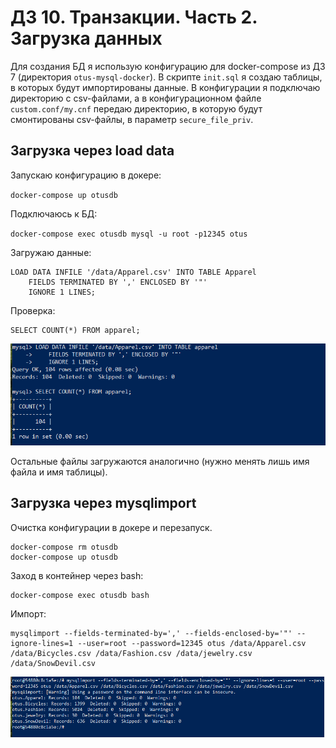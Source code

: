 # ДЗ 10. Транзакции. Часть 2. Загрузка данных

Для создания БД я использую конфигурацию для docker-compose из ДЗ 7 (директория `otus-mysql-docker`). В скрипте `init.sql` я создаю таблицы, в которых будут импортированы данные. В конфигурации я подключаю директорию с csv-файлами, а в конфигурационном файле `custom.conf/my.cnf` передаю директорию, в которую будут смонтированы csv-файлы, в параметр `secure_file_priv`.

## Загрузка через load data

Запускаю конфигурацию в докере:

`docker-compose up otusdb`

Подключаюсь к БД:

`docker-compose exec otusdb mysql -u root -p12345 otus`

Загружаю данные:

```
LOAD DATA INFILE '/data/Apparel.csv' INTO TABLE Apparel
    FIELDS TERMINATED BY ',' ENCLOSED BY '"'
    IGNORE 1 LINES;    
```

Проверка:
```
SELECT COUNT(*) FROM apparel;
```

![Load data](images/load-data.PNG)

Остальные файлы загружаются аналогично (нужно менять лишь имя файла и имя таблицы).

## Загрузка через mysqlimport

Очистка конфигурации в докере и перезапуск.
```
docker-compose rm otusdb
docker-compose up otusdb
```

Заход в контейнер через bash:
```
docker-compose exec otusdb bash
```

Импорт: 
```
mysqlimport --fields-terminated-by=',' --fields-enclosed-by='"' --ignore-lines=1 --user=root --password=12345 otus /data/Apparel.csv /data/Bicycles.csv /data/Fashion.csv /data/jewelry.csv /data/SnowDevil.csv
```

![mysqlimport](images/mysqlimport.PNG)